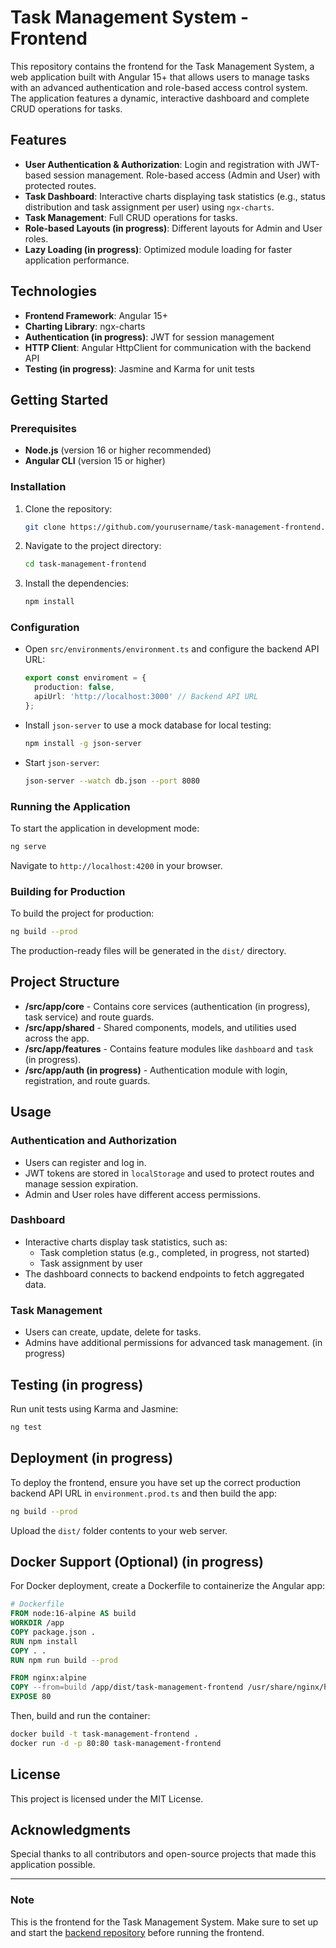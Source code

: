 
# Task Management System - Frontend

This repository contains the frontend for the Task Management System, a web application built with Angular 15+ that allows users to manage tasks with an advanced authentication and role-based access control system. The application features a dynamic, interactive dashboard and complete CRUD operations for tasks.

## Features

- **User Authentication & Authorization**: Login and registration with JWT-based session management. Role-based access (Admin and User) with protected routes.
- **Task Dashboard**: Interactive charts displaying task statistics (e.g., status distribution and task assignment per user) using `ngx-charts`.
- **Task Management**: Full CRUD operations for tasks.
- **Role-based Layouts (in progress)**: Different layouts for Admin and User roles.
- **Lazy Loading (in progress)**: Optimized module loading for faster application performance.

## Technologies

- **Frontend Framework**: Angular 15+
- **Charting Library**: ngx-charts
- **Authentication (in progress)**: JWT for session management
- **HTTP Client**: Angular HttpClient for communication with the backend API
- **Testing (in progress)**: Jasmine and Karma for unit tests

## Getting Started

### Prerequisites

- **Node.js** (version 16 or higher recommended)
- **Angular CLI** (version 15 or higher)

### Installation

1. Clone the repository:

   ```bash
   git clone https://github.com/yourusername/task-management-frontend.git
   ```

2. Navigate to the project directory:

   ```bash
   cd task-management-frontend
   ```

3. Install the dependencies:

   ```bash
   npm install
   ```

### Configuration

- Open `src/environments/environment.ts` and configure the backend API URL:

  ```typescript
  export const enviroment = {
    production: false,
    apiUrl: 'http://localhost:3000' // Backend API URL
  };
  ```

- Install `json-server` to use a mock database for local testing:

  ```bash
  npm install -g json-server
  ```

- Start `json-server`:

  ```bash
  json-server --watch db.json --port 8080
  ```

### Running the Application

To start the application in development mode:

```bash
ng serve
```

Navigate to `http://localhost:4200` in your browser.

### Building for Production

To build the project for production:

```bash
ng build --prod
```

The production-ready files will be generated in the `dist/` directory.

## Project Structure

- **/src/app/core** - Contains core services (authentication (in progress), task service) and route guards.
- **/src/app/shared** - Shared components, models, and utilities used across the app.
- **/src/app/features** - Contains feature modules like `dashboard` and `task` (in progress).
- **/src/app/auth (in progress)** - Authentication module with login, registration, and route guards.

## Usage

### Authentication and Authorization

- Users can register and log in.
- JWT tokens are stored in `localStorage` and used to protect routes and manage session expiration.
- Admin and User roles have different access permissions.

### Dashboard

- Interactive charts display task statistics, such as:
  - Task completion status (e.g., completed, in progress, not started)
  - Task assignment by user
- The dashboard connects to backend endpoints to fetch aggregated data.

### Task Management

- Users can create, update, delete for tasks.
- Admins have additional permissions for advanced task management. (in progress)

## Testing (in progress)

Run unit tests using Karma and Jasmine:

```bash
ng test
```

## Deployment (in progress)

To deploy the frontend, ensure you have set up the correct production backend API URL in `environment.prod.ts` and then build the app:

```bash
ng build --prod
```

Upload the `dist/` folder contents to your web server.

## Docker Support (Optional) (in progress)

For Docker deployment, create a Dockerfile to containerize the Angular app:

```dockerfile
# Dockerfile
FROM node:16-alpine AS build
WORKDIR /app
COPY package.json .
RUN npm install
COPY . .
RUN npm run build --prod

FROM nginx:alpine
COPY --from=build /app/dist/task-management-frontend /usr/share/nginx/html
EXPOSE 80
```

Then, build and run the container:

```bash
docker build -t task-management-frontend .
docker run -d -p 80:80 task-management-frontend
```

## License

This project is licensed under the MIT License.

## Acknowledgments

Special thanks to all contributors and open-source projects that made this application possible.

---

### Note

This is the frontend for the Task Management System. Make sure to set up and start the [backend repository](https://github.com/alessiopelliccione/task-management-system-be) before running the frontend.

